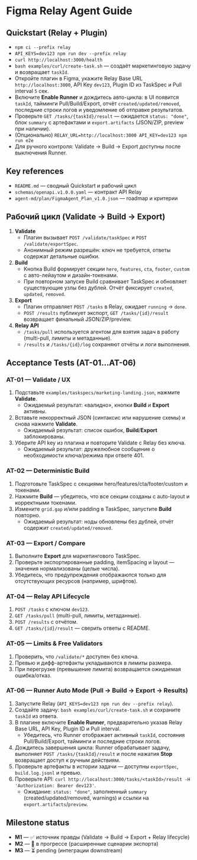 # Figma Relay Agent Guide

## Quickstart (Relay + Plugin)
- `npm ci --prefix relay`
- `API_KEYS=dev123 npm run dev --prefix relay`
- `curl http://localhost:3000/health`
- `bash examples/curl/create-task.sh` — создаёт маркетинговую задачу и возвращает `taskId`.
- Откройте плагин в Figma, укажите Relay Base URL `http://localhost:3000`, API Key `dev123`, Plugin ID из TaskSpec и Pull interval `5` сек.
- Включите **Enable Runner** и дождитесь авто-цикла: в UI появится `taskId`, тайминги Pull/Build/Export, отчёт `created/updated/removed`, последние строки логов и уведомление об отправке результатов.
- Проверьте `GET /tasks/{taskId}/result` — ожидается `status: "done"`, блок `summary` с артефактами и `export.artifacts` (JSON/ZIP, preview при наличии).
- (Опционально) `RELAY_URL=http://localhost:3000 API_KEY=dev123 npm run e2e`
- Для ручного контроля: Validate → Build → Export доступны после выключения Runner.

## Key references
- `README.md` — сводный Quickstart и рабочий цикл
- `schemas/openapi.v1.0.0.yaml` — контракт API Relay
- `agent-md/plan/FigmaAgent_Plan_v1.0.json` — roadmap и критерии

## Рабочий цикл (Validate → Build → Export)
1. **Validate**
   - Плагин вызывает `POST /validate/taskSpec` и `POST /validate/exportSpec`.
   - Анонимный режим разрешён: ключ не требуется, ответы содержат детальные ошибки.
2. **Build**
   - Кнопка Build формирует секции `hero`, `features`, `cta`, `footer`, `custom` с авто-лейаутом и дизайн-токенами.
   - При повторном запуске Build сравнивает TaskSpec и обновляет существующие узлы без дублей. Отчёт фиксирует `created`, `updated`, `removed`.
3. **Export**
   - Плагин отправляет `POST /tasks` в Relay, ожидает `running` → `done`.
   - `POST /results` публикует экспорт, `GET /tasks/{id}/result` возвращает финальный JSON/ZIP/preview.
4. **Relay API**
   - `/tasks/pull` используется агентом для взятия задач в работу (multi-pull, лимиты и метаданные).
   - `/results` и `/tasks/{id}/log` сохраняют отчёты и логи выполнения.

## Acceptance Tests (AT-01…AT-06)
### AT-01 — Validate / UX
1. Подставьте `examples/taskspecs/marketing-landing.json`, нажмите **Validate**.
   - Ожидаемый результат: «валидно», кнопки **Build** и **Export** активны.
2. Вставьте некорректный JSON (синтаксис или нарушение схемы) и снова нажмите **Validate**.
   - Ожидаемый результат: список ошибок, **Build**/**Export** заблокированы.
3. Уберите API key из плагина и повторите Validate с Relay без ключа.
   - Ожидаемый результат: дружелюбное сообщение о необходимости ключа/режима при ответе 401.

### AT-02 — Deterministic Build
1. Подготовьте TaskSpec с секциями hero/features/cta/footer/custom и токенами.
2. Нажмите **Build** — убедитесь, что все секции созданы с auto-layout и корректными токенами.
3. Измените `grid.gap` и/или padding в TaskSpec, запустите **Build** повторно.
   - Ожидаемый результат: ноды обновлены без дублей, отчёт содержит `created/updated/removed`.

### AT-03 — Export / Compare
1. Выполните **Export** для маркетингового TaskSpec.
2. Проверьте экспортированные padding, itemSpacing и layout — значения нормализованы (целые числа).
3. Убедитесь, что предупреждения отображаются только для отсутствующих ресурсов (например, шрифтов).

### AT-04 — Relay API Lifecycle
1. `POST /tasks` с ключом `dev123`.
2. `GET /tasks/pull` (multi-pull, лимиты, метаданные).
3. `POST /results` с отчётом.
4. `GET /tasks/{id}/result` — сверить ответы с README.

### AT-05 — Limits & Free Validators
1. Проверить, что `/validate/*` доступен без ключа.
2. Превью и дифф-артефакты укладываются в лимиты размера.
3. При перегрузке (превышение лимита) возвращается ожидаемая ошибка/отказ.

### AT-06 — Runner Auto Mode (Pull → Build → Export → Results)
1. Запустите Relay (`API_KEYS=dev123 npm run dev --prefix relay`).
2. Создайте задачу: `bash examples/curl/create-task.sh` и сохраните `taskId` из ответа.
3. В плагине включите **Enable Runner**, предварительно указав Relay Base URL, API Key, Plugin ID и Pull interval.
   - Убедитесь, что Runner отображает активный `taskId`, состояния Pull/Build/Export, тайминги и последние строки логов.
4. Дождитесь завершения цикла: Runner обрабатывает задачу, выполняет `POST /tasks/{taskId}/result` и после нажатия **Stop** возвращает доступ к ручным действиям.
5. Проверьте артефакты в истории задачи — доступны `exportSpec`, `build.log.jsonl` и превью.
6. Проверьте API: `curl http://localhost:3000/tasks/<taskId>/result -H 'Authorization: Bearer dev123'`.
   - Ожидание: `status: "done"`, заполненный `summary` (created/updated/removed, warnings) и ссылки на `export.artifacts`/`preview`.

## Milestone status
- **M1** — ✅ источник правды (Validate → Build → Export + Relay lifecycle)
- **M2** — 🚧 в прогрессе (расширенные сценарии экспорта)
- **M3** — ⏳ pending (интеграции downstream)
